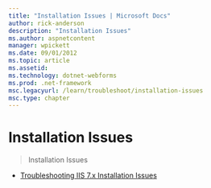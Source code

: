 ```yaml
---
title: "Installation Issues | Microsoft Docs"
author: rick-anderson
description: "Installation Issues"
ms.author: aspnetcontent
manager: wpickett
ms.date: 09/01/2012
ms.topic: article
ms.assetid: 
ms.technology: dotnet-webforms
ms.prod: .net-framework
msc.legacyurl: /learn/troubleshoot/installation-issues
msc.type: chapter
---
```

Installation Issues
====================
> Installation Issues


- [Troubleshooting IIS 7.x Installation Issues](troubleshooting-iis-7x-installation-issues.md)